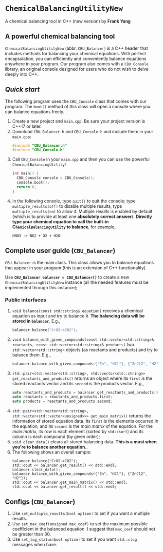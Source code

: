 # `ChemicalBalancingUtilityNew`
A chemical balancing tool in C++ (new version) by **Frank Yang**

## A powerful chemical balancing tool
`ChemicalBalancingUtilityNew` (abbr. `CBU_Balancer`) is a C++ header that includes methods for balancing your chemical equations. With perfect encapsulation, you can efficiently and conveniently balance equations anywhere in your program. Our program also comes with a `CBU_Console` library, an original console designed for users who do not wish to delve deeply into C++. 

## _Quick start_
The following program uses the `CBU_Console` class that comes with our program. The `boot()` method of this class will open a console where you can balance equations freely. 
1. Create a new project and `main.cpp`. Be sure your project version is C++17 or later.
2. Download `CBU_Balancer.h` and `CBU_Console.h` and include them in your `main.cpp`:
   ```cpp
   #include "CBU_Balancer.h"
   #include "CBU_Console.h"
   ```
3. Call `CBU_Console` in your `main.cpp` and then you can use the powerful `ChemicalBalancingUtility`!
   ```cpp
   int main() {
     CBU_Console console = CBU_Console();
     console.boot();
     return 0;
   }
   ```
4. In the following console, type `quit()` to quit the console; type `multiple_results(off)` to disable multiple results, type `multiple_results(on)` to allow it. Multiple results is enabled by default (which is to provide at least one **absolutely correct answer**). **Directly type your chemical equation to call the built-in C`hemicalBalancingUtility` to balance**, for example,
   ```
   HNO3 -> NO2 + O2 + H2O
   ```


## Complete user guide (`CBU_Balancer`)
`CBU_Balancer` is the main class. This class allows you to balance equations that appear in your program (this is an extension of C++ functionality). 

Use **`CBU_Balancer balancer = CBU_Balancer()`** to create a new `ChemicalBalancingUtilityNew` instance (all the needed features must be implemented through this instance);

### Public interfaces 
1. `void balance(const std::string& equation)` receives a chemical equation as input and try to balance it. **The balancing data will be stored in `balancer`**. E.g.,
   ```cpp
   balancer.balance("C+O2->CO2");
   ```
2. `void balance_with_given_compounds(const std::vector<std::string>& reactants, const std::vector<std::string>& products)` two `std::vector<std::string>` objects (as reactants and products) and try to balance them. E.g.,
   ```cpp
   balancer.balance_with_given_compounds({"Zn", "HCl"}, {"ZnCl2", "H2"});
   ```
3. `std::pair<std::vector<std::string>, std::vector<std::string>> get_reactants_and_products()` returns an object where its `first` is the stored reactants vector and its `second` is the products vector. E.g.,
   ```cpp
   auto reactants_and_products = balancer.get_reactants_and_products();
   auto reactants = reactants_and_products.first;
   auto products = reactants_and_products.second;
   ```
4. `std::pair<std::vector<std::string>, std::vector<std::vector<unsigned>>> get_main_matrix()` returns the information of stored equation data. Its `first` is the elements occurred in the equation, and its `second` is the _main matrix_ of the equation. For the _main matrix_, its row is each element (sorted by `std::sort`) and its column is each compound (by given order);
5. `void clear_data()` clears all stored balancing data. **This is a must when you're to balance another equation.**.
6. The following shows an overall sample: 
   ```
   balancer.balance("C+O2->CO2");
   std::cout << balancer.get_result() << std::endl;
   balancer.clear_data();
   balancer.balance_with_given_compounds({"Zn", "HCl"}, {"ZnCl2", "H2"});
   std::cout << balancer.get_main_matrix() << std::endl;
   std::cout << balancer.get_result() << std::endl;
   ```

## Configs (`CBU_Balancer`)
1. Use `set_multiple_results(bool option)` to set if you want a multiple results.
2. Use `set_max_coef(unsigned max_coef)` to set the maximum possible coefficient in the balanced equation. I suggest that `max_coef` should not be greater than 30.
3. Use `set_log_status(bool option)` to set if you want `std::clog` messages when have. 

